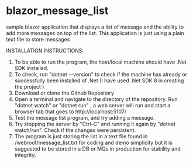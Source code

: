 # blazor_message_list
sample blazor application that displays a list of message and the ability to add more messages on top of the list. This application is just using a plain text file to store messages

INSTALLATION INSTRUCTIONS:
1) To be able to run the program, the host/local machine should have .Net SDK installed.
2) To check, run "dotnet --version" to check if the machine has already or successfully been installed of .Net (I have used .Net SDK 8 in creating the project )
3) Download or clone the Github Repository
4) Open a terminal and navigate to the directory of the repository. Run "dotnet watch" or "dotnet run" , a web server will run and start a browser tab that goes to http://localhost:5107/
5) Test the message list program, and try adding a message.
6) Try stopping the server by "Ctrl-C" and running it again by "dotnet watch/run". Check if the changes were persistent.
7) The program is just storing the list in a text file found in /webroot/message_list.txt for coding and demo simplicity but it is suggested to be stored in a DB or MQs in production for stability and integrity.
